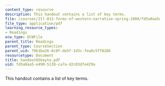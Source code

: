 ```yaml
---
content_type: resource
description: This handout contains a list of key terms.
file: /courses/21l-012-forms-of-western-narrative-spring-2004/fd5a0aa5e4905138ca7ad2c03d7e429a_handout05keyte.pdf
file_type: application/pdf
learning_resource_types:
- Readings
ocw_type: OCWFile
parent_title: Readings
parent_type: CourseSection
parent_uid: 79b1ba26-8c0f-de5f-1d3c-fea8c5ff8286
resourcetype: Document
title: handout05keyte.pdf
uid: fd5a0aa5-e490-5138-ca7a-d2c03d7e429a
---
```

This handout contains a list of key terms.